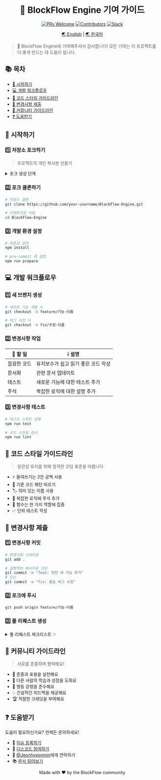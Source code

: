 <div align="center">

# 🔧 BlockFlow Engine 기여 가이드

[![PRs Welcome](https://img.shields.io/badge/PRs-welcome-brightgreen.svg?style=flat-square)](http://makeapullrequest.com)
[![Contributors](https://img.shields.io/github/contributors/BlockFlow/Engine.svg?style=flat-square)](https://github.com/BlockFlow/Engine/graphs/contributors)
[![Slack](https://img.shields.io/badge/Join-Slack-blue.svg?style=flat-square&logo=slack)](https://join.slack.com/t/pulsewavestudios/shared_invite/zt-2v3951tau-yC3V494lZKfkN8x0MxZuvg)

[🌏 English](./CONTRIBUTING.en.md) | [🌏 한국어](#-시작하기)

</div>

> 🎉 BlockFlow Engine에 기여해주셔서 감사합니다! 모든 기여는 이 프로젝트를 더 좋게 만드는 데 도움이 됩니다.

## 📚 목차

- [🚀 시작하기](#-시작하기)
- [💻 개발 워크플로우](#-개발-워크플로우)
- [📝 코드 스타일 가이드라인](#-코드-스타일-가이드라인)
- [📮 변경사항 제출](#-변경사항-제출)
- [🤝 커뮤니티 가이드라인](#-커뮤니티-가이드라인)
- [❓ 도움받기](#-도움받기)

## 🚀 시작하기

### 1️⃣ 저장소 포크하기
> 프로젝트의 개인 복사본 만들기

<details>
<summary>포크 생성 단계</summary>

1. 저장소 상단의 "Fork" 버튼 클릭
2. GitHub 계정 선택
3. 포크 생성 완료 대기

</details>

### 2️⃣ 포크 클론하기
```bash
# 저장소 클론
git clone https://github.com/your-username/BlockFlow-Engine.git

# 디렉토리로 이동
cd BlockFlow-Engine
```

### 3️⃣ 개발 환경 설정
```bash
# 의존성 설치
npm install

# pre-commit 훅 설정
npm run prepare
```

## 💻 개발 워크플로우

### 1️⃣ 새 브랜치 생성
```bash
# 새로운 기능 개발 시
git checkout -b feature/기능-이름

# 버그 수정 시
git checkout -b fix/수정-이름
```

### 2️⃣ 변경사항 작업
| 📝 할 일 | ℹ️ 설명 |
|----------|---------|
| 깔끔한 코드 | 유지보수가 쉽고 읽기 좋은 코드 작성 |
| 문서화 | 관련 문서 업데이트 |
| 테스트 | 새로운 기능에 대한 테스트 추가 |
| 주석 | 복잡한 로직에 대한 설명 추가 |

### 3️⃣ 변경사항 테스트
```bash
# 테스트 스위트 실행
npm run test

# 코드 스타일 검사
npm run lint
```

## 📝 코드 스타일 가이드라인

> 일관성 유지를 위해 엄격한 코딩 표준을 따릅니다

- ⚡ 들여쓰기는 2칸 공백 사용
- 📏 기존 코드 패턴 따르기
- 🏷️ 의미 있는 이름 사용
- 💭 복잡한 로직에 주석 추가
- 🎯 함수는 한 가지 역할에 집중
- ✅ 단위 테스트 작성

## 📮 변경사항 제출

### 1️⃣ 변경사항 커밋
```bash
# 변경사항 스테이징
git add .

# 설명적인 메시지로 커밋
git commit -m "feat: 멋진 새 기능 추가"
# 또는
git commit -m "fix: 중요 버그 수정"
```

### 2️⃣ 포크에 푸시
```bash
git push origin feature/기능-이름
```

### 3️⃣ 풀 리퀘스트 생성

<details>
<summary>풀 리퀘스트 체크리스트 ✨</summary>

- [ ] 코드가 스타일 가이드라인을 따름
- [ ] 테스트 통과
- [ ] 문서 업데이트 완료
- [ ] PR 설명이 명확함
- [ ] 관련 이슈와 연결됨

</details>

## 🤝 커뮤니티 가이드라인

> 서로를 존중하며 협력해요!

- 🌟 존중과 포용을 실천해요
- 🤲 다른 사람의 학습과 성장을 도와요
- 📜 행동 강령을 준수해요
- 💡 건설적인 피드백을 제공해요
- 🏆 적절한 크레딧을 부여해요

## ❓ 도움받기

도움이 필요하신가요? 언제든 문의하세요!

- 🐛 [이슈 등록하기](https://github.com/BlockFlow/Engine/issues/new)
- 💬 [디스코드 참여하기](https://discord.gg/YOUR_INVITE_LINK)
- 📧 [@Jeonhyeonmin](https://github.com/Jeonhyeonmin)에게 연락하기
- 📚 [문서 읽어보기](https://docs.blockflow.dev)

<div align="center">
<p>Made with ❤️ by the BlockFlow community</p>
</div>
